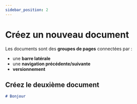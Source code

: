 ```yaml
---
sidebar_position: 2
---
```


# Créez un nouveau document

Les documents sont des **groupes de pages** connectées par :

- une **barre latérale**
- une **navigation précédente/suivante**
- **versionnement**

## Créez le deuxième document

```md title="docs/hello.md"
# Bonjour
```
